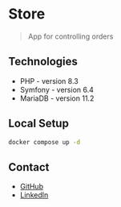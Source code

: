 # Store
> App for controlling orders

## Technologies
* PHP - version 8.3
* Symfony - version 6.4
* MariaDB - version 11.2

## Local Setup
```bash
docker compose up -d
```


## Contact
* [GitHub](https://github.com/JakubSzczerba)
* [LinkedIn](https://www.linkedin.com/in/jakub-szczerba-3492751b4/)